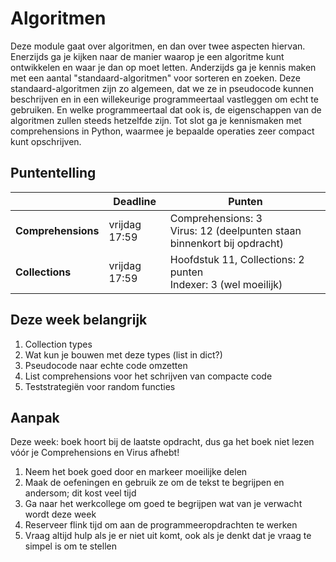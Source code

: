 # Algoritmen

Deze module gaat over algoritmen, en dan over twee aspecten hiervan. Enerzijds ga je kijken naar de manier waarop je een algoritme kunt ontwikkelen en waar je dan op moet letten. Anderzijds ga je kennis maken met een aantal "standaard-algoritmen" voor sorteren en zoeken. Deze standaard-algoritmen zijn zo algemeen, dat we ze in pseudocode kunnen beschrijven en in een willekeurige programmeertaal vastleggen om echt te gebruiken. En welke programmeertaal dat ook is, de eigenschappen van de algoritmen zullen steeds hetzelfde zijn. Tot slot ga je kennismaken met comprehensions in Python, waarmee je bepaalde operaties zeer compact kunt opschrijven.

## Puntentelling

|                | Deadline             | Punten                                                                                                      |
|----------------|----------------------|-------------------------------------------------------------------------------------------------------------|
| **Comprehensions** | vrijdag 17:59        | Comprehensions: 3<br>Virus: 12 (deelpunten staan binnenkort bij opdracht)        |
| **Collections** | vrijdag 17:59        | Hoofdstuk 11, Collections: 2 punten<br>Indexer: 3 (wel moeilijk)             |

## Deze week belangrijk

1. Collection types
2. Wat kun je bouwen met deze types (list in dict?)
3. Pseudocode naar echte code omzetten
4. List comprehensions voor het schrijven van compacte code
5. Teststrategiën voor random functies

## Aanpak

Deze week: boek hoort bij de laatste opdracht, dus ga het boek niet lezen vóór je Comprehensions en Virus afhebt!

1. Neem het boek goed door en markeer moeilijke delen
2. Maak de oefeningen en gebruik ze om de tekst te begrijpen en andersom; dit kost veel tijd
3. Ga naar het werkcollege om goed te begrijpen wat van je verwacht wordt deze week
4. Reserveer flink tijd om aan de programmeeropdrachten te werken
5. Vraag altijd hulp als je er niet uit komt, ook als je denkt dat je vraag te simpel is om te stellen
